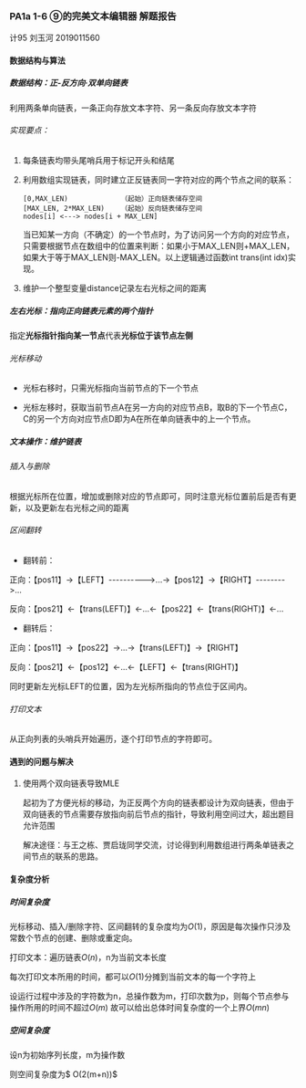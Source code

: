 ### PA1a 1-6 ⑨的完美文本编辑器 解题报告

计95	刘玉河	2019011560

#### 数据结构与算法

##### 数据结构：正-反方向·双单向链表

利用两条单向链表，一条正向存放文本字符、另一条反向存放文本字符

###### 实现要点：

1. 每条链表均带头尾哨兵用于标记开头和结尾

2. 利用数组实现链表，同时建立正反链表同一字符对应的两个节点之间的联系：

    ```
    [0,MAX_LEN) 			（起始）正向链表储存空间
    [MAX_LEN, 2*MAX_LEN) 	（起始）反向链表储存空间
    nodes[i] <---> nodes[i + MAX_LEN] 
    ```

    当已知某一方向（不确定）的一个节点时，为了访问另一个方向的对应节点，只需要根据节点在数组中的位置来判断：如果小于MAX_LEN则+MAX_LEN，如果大于等于MAX_LEN则-MAX_LEN。以上逻辑通过函数int trans(int idx)实现。

3. 维护一个整型变量distance记录左右光标之间的距离

##### 左右光标：指向正向链表元素的两个指针

指定**光标指针指向某一节点**代表**光标位于该节点左侧**

###### 光标移动

- 光标右移时，只需光标指向当前节点的下一个节点

- 光标左移时，获取当前节点A在另一方向的对应节点B，取B的下一个节点C，C的另一个方向对应节点D即为A在所在单向链表中的上一个节点。

##### 文本操作：维护链表

###### 插入与删除

根据光标所在位置，增加或删除对应的节点即可，同时注意光标位置前后是否有更新，以及更新左右光标之间的距离

###### 区间翻转

- 翻转前：

正向：【pos11】->【LEFT】---------->...->【pos12】->【RIGHT】-------->...

反向：【pos21】<-【trans(LEFT)】<-...<-【pos22】<-【trans(RIGHT)】<-...

- 翻转后：

正向：【pos11】->【pos22】->...->【trans(LEFT)】->【RIGHT】

反向：【pos21】<-【pos12】<-...<-【LEFT】<-【trans(RIGHT)】

同时更新左光标LEFT的位置，因为左光标所指向的节点位于区间内。

###### 打印文本

从正向列表的头哨兵开始遍历，逐个打印节点的字符即可。

#### 遇到的问题与解决

1. 使用两个双向链表导致MLE

    起初为了方便光标的移动，为正反两个方向的链表都设计为双向链表，但由于双向链表的节点需要存放指向前后节点的指针，导致利用空间过大，超出题目允许范围

    解决途径：与王之栋、贾启珑同学交流，讨论得到利用数组进行两条单链表之间节点的联系的思路。

#### 复杂度分析

##### 时间复杂度

光标移动、插入/删除字符、区间翻转的复杂度均为$O(1)$，原因是每次操作只涉及常数个节点的创建、删除或重定向。

打印文本：遍历链表$O(n)$，n为当前文本长度

每次打印文本所用的时间，都可以$O(1)$分摊到当前文本的每一个字符上

设运行过程中涉及的字符数为n，总操作数为m，打印次数为p，则每个节点参与操作所用的时间不超过$O(m)$ 故可以给出总体时间复杂度的一个上界$O(mn)$

##### 空间复杂度

设n为初始序列长度，m为操作数

则空间复杂度为$ O(2(m+n))$